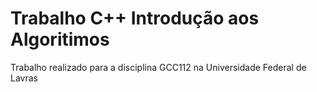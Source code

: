 # Trabalho C++ Introdução aos Algoritimos
 Trabalho realizado para a disciplina GCC112 na Universidade Federal de Lavras

